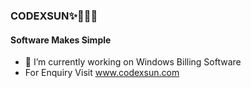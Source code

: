### CODEXSUN✨🧑🏽‍💻
#### Software Makes Simple

- 🔭 I’m currently working on Windows Billing Software
- For Enquiry Visit www.codexsun.com

<!--
**CODEXSUN/CODEXSUN** is a ✨ _special_ ✨ repository because its `README.md` (this file) appears on your GitHub profile.

Here are some ideas to get you started:

- 🔭 I’m currently working on ...
- 🌱 I’m currently learning ...
- 👯 I’m looking to collaborate on ...
- 🤔 I’m looking for help with ...
- 💬 Ask me about ...
- 📫 How to reach me: ...
- 😄 Pronouns: ...
- ⚡ Fun fact: ...
-->

